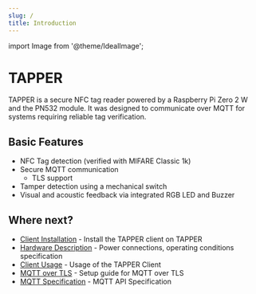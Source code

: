```yaml
---
slug: /
title: Introduction
---
```


import Image from '@theme/IdealImage';

# TAPPER

TAPPER is a secure NFC tag reader powered by a Raspberry Pi Zero 2 W and the PN532 module. It was designed to communicate over MQTT for systems requiring reliable tag verification.

## Basic Features

- NFC Tag detection (verified with MIFARE Classic 1k)
- Secure MQTT communication
  - TLS support
- Tamper detection using a mechanical switch
- Visual and acoustic feedback via integrated RGB LED and Buzzer

## Where next?

- [Client Installation](installation) - Install the TAPPER client on TAPPER
- [Hardware Description](hardware) - Power connections, operating conditions specification
- [Client Usage](usage) - Usage of the TAPPER Client
- [MQTT over TLS](tls-setup) - Setup guide for MQTT over TLS
- [MQTT Specification](api-spec) - MQTT API Specification
